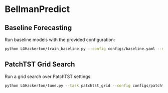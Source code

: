 # BellmanPredict

## Baseline Forecasting

Run baseline models with the provided configuration:

```bash
python LGHackerton/train_baseline.py --config configs/baseline.yaml --model naive
```

## PatchTST Grid Search

Run a grid search over PatchTST settings:

```bash
python LGHackerton/tune.py --task patchtst_grid --config configs/patchtst.yaml
```
